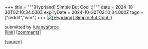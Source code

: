 +++
title = """[Hyprland] Simple But Cool :)"""
date = 2024-10-30T02:10:34.000Z
expiryDate = 2024-10-30T02:10:34.000Z
tags = ["reddit","wm"]
+++
[![[Hyprland] Simple But Cool :)](https://b.thumbs.redditmedia.com/h2MtqBORSzxP_JZ-k2ziUpxsM2_uovG6jLdscL7sqvo.jpg "[Hyprland] Simple But Cool :)")](https://www.reddit.com/r/unixporn/comments/1gfc1mk/hyprland_simple_but_cool/)

submitted by [/u/anyaforce](https://www.reddit.com/user/anyaforce)  
[\[link\]](https://www.reddit.com/gallery/1gfc1mk) [\[comments\]](https://www.reddit.com/r/unixporn/comments/1gfc1mk/hyprland_simple_but_cool/)

[[source]](https://www.reddit.com/r/unixporn/comments/1gfc1mk/hyprland_simple_but_cool/)
